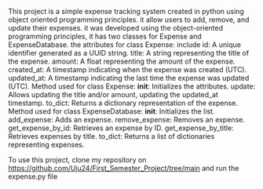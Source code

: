 This project is a simple expense tracking system created in python using object oriented programming principles.
it allow users to add, remove, and update their expenses.
it was developed using the object-oriented programming principles, it has two classes for Expense and ExpenseDatabase.
the attributes for class Expense: include
id: A unique identifier generated as a UUID string.
title: A string representing the title of the expense.
amount: A float representing the amount of the expense.
created_at: A timestamp indicating when the expense was created (UTC).
updated_at: A timestamp indicating the last time the expense was updated (UTC).
Method used for class Expense:
__init__: Initializes the attributes.
update: Allows updating the title and/or amount, updating the updated_at timestamp.
to_dict: Returns a dictionary representation of the expense.
Method used for class ExpenseDatabase:
__init__: Initializes the list.
add_expense: Adds an expense.
remove_expense: Removes an expense.
get_expense_by_id: Retrieves an expense by ID.
get_expense_by_title: Retrieves expenses by title.
to_dict: Returns a list of dictionaries representing expenses.

To use this project, clone my repository on https://github.com/Uju24/First_Semester_Project/tree/main and run the expense.py file
